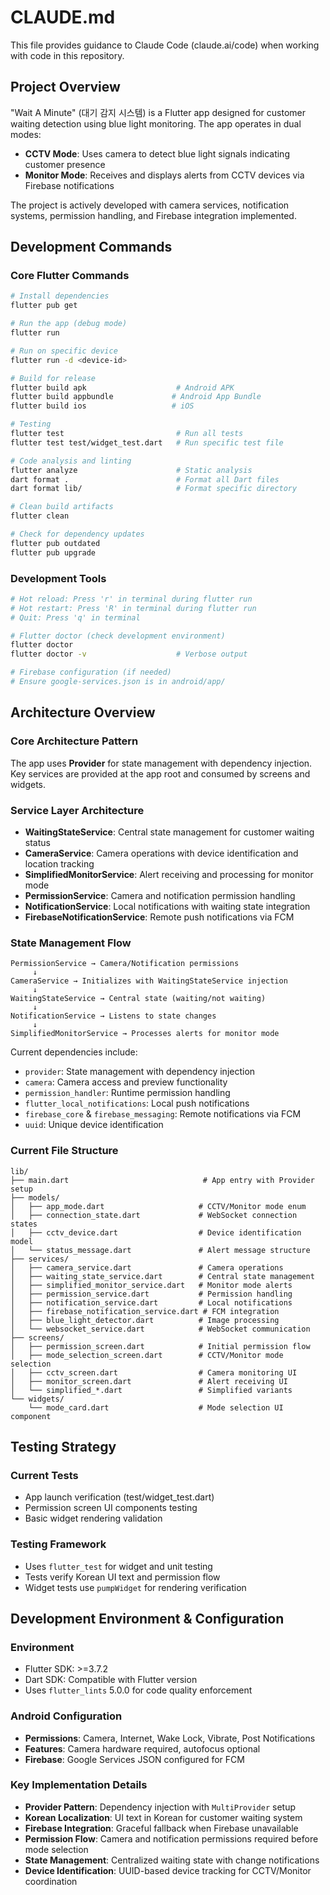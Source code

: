 # CLAUDE.md

This file provides guidance to Claude Code (claude.ai/code) when working with code in this repository.

## Project Overview

"Wait A Minute" (대기 감지 시스템) is a Flutter app designed for customer waiting detection using blue light monitoring. The app operates in dual modes:

- **CCTV Mode**: Uses camera to detect blue light signals indicating customer presence
- **Monitor Mode**: Receives and displays alerts from CCTV devices via Firebase notifications

The project is actively developed with camera services, notification systems, permission handling, and Firebase integration implemented.

## Development Commands

### Core Flutter Commands
```bash
# Install dependencies
flutter pub get

# Run the app (debug mode)
flutter run

# Run on specific device
flutter run -d <device-id>

# Build for release
flutter build apk                    # Android APK
flutter build appbundle             # Android App Bundle
flutter build ios                   # iOS

# Testing
flutter test                         # Run all tests
flutter test test/widget_test.dart   # Run specific test file

# Code analysis and linting
flutter analyze                      # Static analysis
dart format .                        # Format all Dart files
dart format lib/                     # Format specific directory

# Clean build artifacts
flutter clean

# Check for dependency updates
flutter pub outdated
flutter pub upgrade
```

### Development Tools
```bash
# Hot reload: Press 'r' in terminal during flutter run
# Hot restart: Press 'R' in terminal during flutter run
# Quit: Press 'q' in terminal

# Flutter doctor (check development environment)
flutter doctor
flutter doctor -v                    # Verbose output

# Firebase configuration (if needed)
# Ensure google-services.json is in android/app/
```

## Architecture Overview

### Core Architecture Pattern
The app uses **Provider** for state management with dependency injection. Key services are provided at the app root and consumed by screens and widgets.

### Service Layer Architecture
- **WaitingStateService**: Central state management for customer waiting status
- **CameraService**: Camera operations with device identification and location tracking
- **SimplifiedMonitorService**: Alert receiving and processing for monitor mode
- **PermissionService**: Camera and notification permission handling
- **NotificationService**: Local notifications with waiting state integration
- **FirebaseNotificationService**: Remote push notifications via FCM

### State Management Flow
```
PermissionService → Camera/Notification permissions
     ↓
CameraService → Initializes with WaitingStateService injection
     ↓  
WaitingStateService → Central state (waiting/not waiting)
     ↓
NotificationService → Listens to state changes
     ↓
SimplifiedMonitorService → Processes alerts for monitor mode
```

Current dependencies include:
- `provider`: State management with dependency injection  
- `camera`: Camera access and preview functionality
- `permission_handler`: Runtime permission handling
- `flutter_local_notifications`: Local push notifications
- `firebase_core` & `firebase_messaging`: Remote notifications via FCM
- `uuid`: Unique device identification

### Current File Structure
```
lib/
├── main.dart                              # App entry with Provider setup
├── models/
│   ├── app_mode.dart                     # CCTV/Monitor mode enum
│   ├── connection_state.dart             # WebSocket connection states
│   ├── cctv_device.dart                  # Device identification model
│   └── status_message.dart               # Alert message structure
├── services/
│   ├── camera_service.dart               # Camera operations
│   ├── waiting_state_service.dart        # Central state management
│   ├── simplified_monitor_service.dart   # Monitor mode alerts
│   ├── permission_service.dart           # Permission handling
│   ├── notification_service.dart         # Local notifications
│   ├── firebase_notification_service.dart # FCM integration
│   ├── blue_light_detector.dart          # Image processing
│   └── websocket_service.dart            # WebSocket communication
├── screens/
│   ├── permission_screen.dart            # Initial permission flow
│   ├── mode_selection_screen.dart        # CCTV/Monitor mode selection
│   ├── cctv_screen.dart                  # Camera monitoring UI
│   ├── monitor_screen.dart               # Alert receiving UI
│   └── simplified_*.dart                 # Simplified variants
└── widgets/
    └── mode_card.dart                    # Mode selection UI component
```

## Testing Strategy

### Current Tests
- App launch verification (test/widget_test.dart)
- Permission screen UI components testing
- Basic widget rendering validation

### Testing Framework
- Uses `flutter_test` for widget and unit testing
- Tests verify Korean UI text and permission flow
- Widget tests use `pumpWidget` for rendering verification

## Development Environment & Configuration

### Environment
- Flutter SDK: >=3.7.2
- Dart SDK: Compatible with Flutter version
- Uses `flutter_lints` 5.0.0 for code quality enforcement

### Android Configuration
- **Permissions**: Camera, Internet, Wake Lock, Vibrate, Post Notifications
- **Features**: Camera hardware required, autofocus optional
- **Firebase**: Google Services JSON configured for FCM

### Key Implementation Details
- **Provider Pattern**: Dependency injection with `MultiProvider` setup
- **Korean Localization**: UI text in Korean for customer waiting system
- **Firebase Integration**: Graceful fallback when Firebase unavailable
- **Permission Flow**: Camera and notification permissions required before mode selection
- **State Management**: Centralized waiting state with change notifications
- **Device Identification**: UUID-based device tracking for CCTV/Monitor coordination